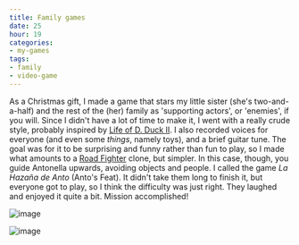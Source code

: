 ```yaml
---
title: Family games
date: 25
hour: 19
categories:
- my-games
tags:
- family
- video-game
---
```


As a Christmas gift, I made a game that stars my little sister (she's two-and-a-half) and the rest of the (her) family as 'supporting actors', or 'enemies', if you will. Since I didn't have a lot of time to make it, I went with a really crude style, probably inspired by [Life of D. Duck II](http://www.bjornarb.com/). I also recorded voices for everyone (and even some _things_, namely toys), and a brief guitar tune. The goal was for it to be surprising and funny rather than fun to play, so I made what amounts to a [Road Fighter](http://www.youtube.com/watch?v=5tkaS6myAAU) clone, but simpler. In this case, though, you guide Antonella upwards, avoiding objects and people. I called the game _La Hazaña de Anto_ (Anto's Feat). It didn't take them long to finish it, but everyone got to play, so I think the difficulty was just right. They laughed and enjoyed it quite a bit. Mission accomplished!

![image](http://blog.agj.cl/wp-content/uploads/2008/12/hazana1.jpg "La Hazaña de Anto screenshot")

![image](http://blog.agj.cl/wp-content/uploads/2008/12/hazana2.jpg "La Hazaña de Anto screenshot 2")
